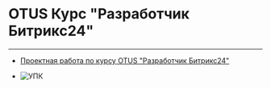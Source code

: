 # OTUS Курс "Разработчик Битрикс24"

---

- [Проектная работа по курсу OTUS "Разработчик Битрикс24"](https://github.com/Cleverscript/otus_b24/tree/project_work_final)

- ![УПК](https://github.com/Cleverscript/otus_b24/raw/main/upc.jpg)